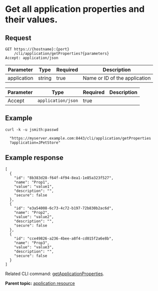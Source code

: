 # Get all application properties and their values.

## Request

```
GET https://{hostname}:{port}
    /cli/application/getProperties?{parameters}
Accept: application/json

```

|Parameter|Type|Required|Description|
|---------|----|--------|-----------|
|application|string|true|Name or ID of the application|

|Parameter|Type|Required|Description|
|---------|----|--------|-----------|
|Accept|`application/json`|true| |

## Example

```
curl -k -u jsmith:passwd 
   
  "https://myserver.example.com:8443/cli/application/getProperties
  ?application=JPetStore"
```

## Example response

```
[
  {
    "id": "8b383d28-f64f-4f94-8ea1-1e85a323f527",
    "name": "Prop1",
    "value": "value1",
    "description": "",
    "secure": false
  },
  {
    "id": "e3a54008-6c73-4c72-b197-72b830b2ac6d",
    "name": "Prop2",
    "value": "value2",
    "description": "",
    "secure": false
  },
  {
    "id": "cce49826-a236-4bee-a8f4-cd015f2a6e8b",
    "name": "Prop3",
    "value": "value3",
    "description": "",
    "secure": false
  }
]
```

Related CLI command: [getApplicationProperties](udclient_getapplicationproperties.md).

**Parent topic:** [application resource](../../com.ibm.udeploy.api.doc/topics/rest_cli_application.md)

